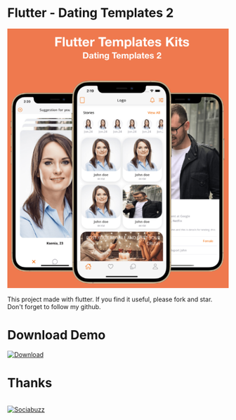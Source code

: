 # Flutter - Dating Templates 2
<a href="https://github.com/Setiawan007/"><img src="https://raw.githubusercontent.com/Setiawan007/Dating-Templates-2/main/date2.png" alt="images-1" border="0"></a>

This project made with flutter. If you find it useful, please fork and star. Don't forget to follow my github.
# Download Demo
<a href="https://github.com/Setiawan007/Dating-Templates-2/raw/main/date2.apk" target="_blank"><img src="https://upload.wikimedia.org/wikipedia/commons/7/79/Download_link.png" width="142" alt="Download"></a>
# Thanks
<br>
<a href="https://sociabuzz.com/setiawan007/support" target="_blank"><img src="https://img.shields.io/badge/Buy_Me_A_Coffee-FFDD00?style=for-the-badge&logo=buy-me-a-coffee&logoColor=black" height="32px" alt="Sociabuzz"></a>
